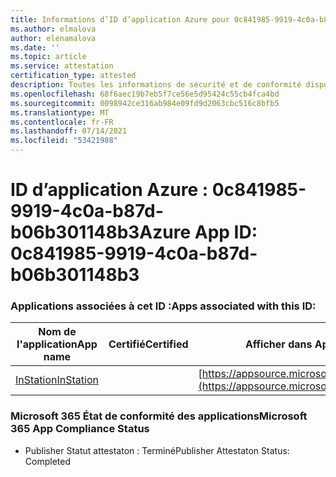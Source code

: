 ```yaml
---
title: Informations d’ID d’application Azure pour 0c841985-9919-4c0a-b87d-b06b301148b3
ms.author: elmalova
author: elenamalova
ms.date: ''
ms.topic: article
ms.service: attestation
certification_type: attested
description: Toutes les informations de sécurité et de conformité disponibles pour 0c841985-9919-4c0a-b87d-b06b301148b3.
ms.openlocfilehash: 68f6aec19b7eb5f7ce56e5d95424c55cb4fca4bd
ms.sourcegitcommit: 0098942ce316ab984e09fd9d2063cbc516c8bfb5
ms.translationtype: MT
ms.contentlocale: fr-FR
ms.lasthandoff: 07/14/2021
ms.locfileid: "53421988"
---
```

# <a name="azure-app-id-0c841985-9919-4c0a-b87d-b06b301148b3"></a><span data-ttu-id="3122d-103">ID d’application Azure : 0c841985-9919-4c0a-b87d-b06b301148b3</span><span class="sxs-lookup"><span data-stu-id="3122d-103">Azure App ID: 0c841985-9919-4c0a-b87d-b06b301148b3</span></span>


### <a name="apps-associated-with-this-id"></a><span data-ttu-id="3122d-104">Applications associées à cet ID :</span><span class="sxs-lookup"><span data-stu-id="3122d-104">Apps associated with this ID:</span></span>
| <span data-ttu-id="3122d-105">**Nom de l'application**</span><span class="sxs-lookup"><span data-stu-id="3122d-105">**App name**</span></span> | <span data-ttu-id="3122d-106">**Certifié**</span><span class="sxs-lookup"><span data-stu-id="3122d-106">**Certified**</span></span> | <span data-ttu-id="3122d-107">**Afficher dans AppSource**</span><span class="sxs-lookup"><span data-stu-id="3122d-107">**View in AppSource**</span></span> |
|-|-|-|
| [<span data-ttu-id="3122d-108">InStation</span><span class="sxs-lookup"><span data-stu-id="3122d-108">InStation</span></span>](https://docs.microsoft.com/en-us/microsoft-365-app-certification/forward/WA200001701) |  | [https://appsource.microsoft.com/product/office/WA200001701](https://appsource.microsoft.com/product/office/WA200001701) |

### <a name="microsoft-365-app-compliance-status"></a><span data-ttu-id="3122d-109">Microsoft 365 État de conformité des applications</span><span class="sxs-lookup"><span data-stu-id="3122d-109">Microsoft 365 App Compliance Status</span></span>
- <span data-ttu-id="3122d-110">Publisher Statut attestaton : Terminé</span><span class="sxs-lookup"><span data-stu-id="3122d-110">Publisher Attestaton Status: Completed</span></span>
